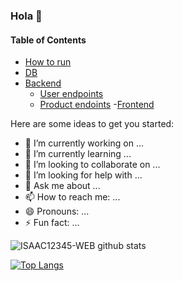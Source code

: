 ### Hola 👋


#### Table of Contents
- [How to run](#How-to-run)
- [DB](#DB-)
- [Backend](#Backend-)
  - [User endpoints](#User)
  - [Product endoints](#Movie)
-[Frontend](#Frontend)


Here are some ideas to get you started:

- 🔭 I’m currently working on ...
- 🌱 I’m currently learning ...
- 👯 I’m looking to collaborate on ...
- 🤔 I’m looking for help with ...
- 💬 Ask me about ...
- 📫 How to reach me: ...
- 😄 Pronouns: ...
- ⚡ Fun fact: ...

![ISAAC12345-WEB github stats](https://github-readme-stats.vercel.app/api?username=ISAAC12345-WEB&show_icons=true&title_color=fff&icon_color=018eff&text_color=ECECEC&bg_color=000000)

[![Top Langs](https://github-readme-stats.vercel.app/api/top-langs/?username=ISAAC12345-WEB&show_icons=true&title_color=fff&icon_color=018eff&text_color=ECECEC&bg_color=000000)](https://github.com/ISAAC12345-WEB/github-readme-stats)
